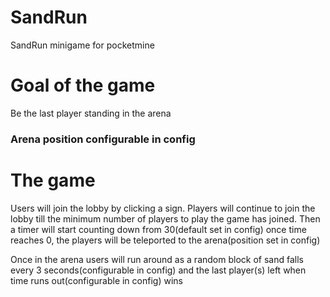 # SandRun
SandRun minigame for pocketmine

# Goal of the game
Be the last player standing in the arena

### Arena position configurable in config

# The game

Users will join the lobby by clicking a sign.
Players will continue to join the lobby till the minimum number of players to play the game has joined.
Then a timer will start counting down from 30(default set in config) once time reaches 0, the players will be teleported to the arena(position set in config)

Once in the arena users will run around as a random block of sand falls every 3 seconds(configurable in config) and the last player(s) left when time runs out(configurable in config) wins
